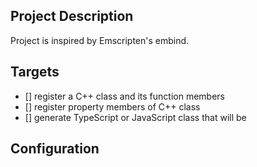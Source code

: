 
## Project Description

Project is inspired by Emscripten's embind.

## Targets

- [] register a C++ class and its function members
- [] register property members of C++ class
- [] generate TypeScript or JavaScript class that will be 

## Configuration



